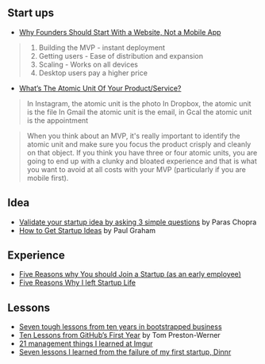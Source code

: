 
## Start ups
* [Why Founders Should Start With a Website, Not a Mobile App](https://www.atrium.co/blog/founders-should-build-website-not-mobile-app/)
> 1. Building the MVP - instant deployment 
> 2. Getting users - Ease of distribution and expansion 
> 3. Scaling - Works on all devices 
> 4. Desktop users pay a higher price


* [What’s The Atomic Unit Of Your Product/Service?](https://avc.com/2012/08/feature-friday-whats-the-atomic-unit-of-your-productservice/)

> In Instagram, the atomic unit is the photo
> In Dropbox, the atomic unit is the file
> In Gmail the atomic unit is the email, in Gcal the atomic unit is the appointment

> When you think about an MVP, it's really important to identify the atomic unit and make sure you focus the product crisply and cleanly on that object. If you think you have three or four atomic units, you are going to end up with a clunky and bloated experience and that is what you want to avoid at all costs with your MVP (particularly if you are mobile first).

## Idea

* [Validate your startup idea by asking 3 simple questions](https://paraschopra.com/blog/entrepreneurship/validate-startup-idea.htm) by Paras Chopra
* [How to Get Startup Ideas](http://www.paulgraham.com/startupideas.html) by Paul Graham

## Experience

* [Five Reasons why You should Join a Startup (as an early employee)](https://georgestocker.com/2017/01/09/five-reasons-why-you-should-join-a-startup-as-an-early-employee/)
* [Five Reasons Why I left Startup Life](https://georgestocker.com/2017/01/05/five-reasons-why-i-left-startup-life/)

## Lessons
* [Seven tough lessons from ten years in bootstrapped business](https://likewise.am/2018/12/01/seven-tough-lessons-from-ten-years-in-bootstrapped-business/)
* [Ten Lessons from GitHub’s First Year](http://tom.preston-werner.com/2011/03/29/ten-lessons-from-githubs-first-year.html) by Tom Preston-Werner
* [21 management things I learned at Imgur](https://medium.com/@gerstenzang/21-management-things-i-learned-at-imgur-7abb72bdf8bf)
* [Seven lessons I learned from the failure of my first startup, Dinnr](https://medium.com/indian-thoughts/seven-lessons-i-learned-from-the-failure-of-my-first-startup-dinnr-c166d1cfb8b8)
